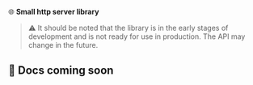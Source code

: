🌐 **Small http server library**

> ⚠️ It should be noted that the library is in the early stages of development and is not ready for use in production. The API may change in the future.

## 📖 Docs coming soon